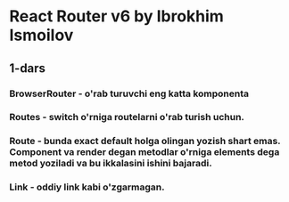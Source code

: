 # React Router v6 by Ibrokhim Ismoilov

## 1-dars

### BrowserRouter - o'rab turuvchi eng katta komponenta

### Routes - switch o'rniga routelarni o'rab turish uchun.

### Route - bunda exact default holga olingan yozish shart emas. Component va render degan metodlar o'rniga elements dega metod yoziladi va bu ikkalasini ishini bajaradi.

### Link - oddiy link kabi o'zgarmagan.
